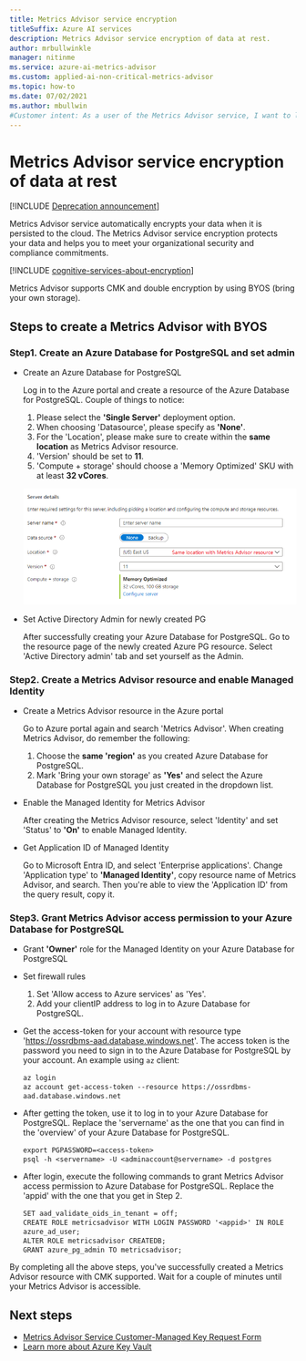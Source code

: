 ```yaml
---
title: Metrics Advisor service encryption
titleSuffix: Azure AI services
description: Metrics Advisor service encryption of data at rest.
author: mrbullwinkle
manager: nitinme
ms.service: azure-ai-metrics-advisor
ms.custom: applied-ai-non-critical-metrics-advisor
ms.topic: how-to
ms.date: 07/02/2021
ms.author: mbullwin
#Customer intent: As a user of the Metrics Advisor service, I want to learn how encryption at rest works.
---
```


# Metrics Advisor service encryption of data at rest

[!INCLUDE [Deprecation announcement](includes/deprecation.md)]

Metrics Advisor service automatically encrypts your data when it is persisted to the cloud. The Metrics Advisor service encryption protects your data and helps you to meet your organizational security and compliance commitments.

[!INCLUDE [cognitive-services-about-encryption](../../ai-services/includes/cognitive-services-about-encryption.md)]

Metrics Advisor supports CMK and double encryption by using BYOS (bring your own storage). 

## Steps to create a Metrics Advisor with BYOS

### Step1. Create an Azure Database for PostgreSQL and set admin

- Create an Azure Database for PostgreSQL

    Log in to the Azure portal and create a resource of the Azure Database for PostgreSQL. Couple of things to notice:

    1. Please select the **'Single Server'** deployment option. 
    2. When choosing 'Datasource', please specify as **'None'**.
    3. For the 'Location', please make sure to create within the **same location** as Metrics Advisor resource.
    4. 'Version' should be set to **11**. 
    5. 'Compute + storage' should choose a 'Memory Optimized' SKU with at least **32 vCores**.
    
    ![Create an Azure Database for PostgreSQL](media/cmk-create.png)

- Set Active Directory Admin for newly created PG

    After successfully creating your Azure Database for PostgreSQL. Go to the resource page of the newly created Azure PG resource. Select 'Active Directory admin' tab and set yourself as the Admin.


### Step2. Create a Metrics Advisor resource and enable Managed Identity

- Create a Metrics Advisor resource in the Azure portal

    Go to Azure portal again and search 'Metrics Advisor'. When creating Metrics Advisor, do remember the following:

    1. Choose the **same 'region'** as you created Azure Database for PostgreSQL. 
    2. Mark 'Bring your own storage' as **'Yes'** and select the Azure Database for PostgreSQL you just created in the dropdown list.

- Enable the Managed Identity for Metrics Advisor

    After creating the Metrics Advisor resource, select 'Identity' and set 'Status' to **'On'** to enable Managed Identity.

- Get Application ID of Managed Identity

    Go to Microsoft Entra ID, and select 'Enterprise applications'. Change 'Application type' to **'Managed Identity'**, copy resource name of Metrics Advisor, and search. Then you're able to view the 'Application ID' from the query result, copy it.

### Step3. Grant Metrics Advisor access permission to your Azure Database for PostgreSQL

- Grant **'Owner'** role for the Managed Identity on your Azure Database for PostgreSQL

- Set firewall rules

    1. Set 'Allow access to Azure services' as 'Yes'. 
    2. Add your clientIP address to log in to Azure Database for PostgreSQL.

- Get the access-token for your account with resource type 'https://ossrdbms-aad.database.windows.net'. The access token is the password you need to sign in to the Azure Database for PostgreSQL by your account. An example using `az` client:

   ```
   az login
   az account get-access-token --resource https://ossrdbms-aad.database.windows.net
   ```

- After getting the token, use it to log in to your Azure Database for PostgreSQL. Replace the 'servername' as the one that you can find in the 'overview' of your Azure Database for PostgreSQL.

   ```
   export PGPASSWORD=<access-token>
   psql -h <servername> -U <adminaccount@servername> -d postgres
   ```

- After login, execute the following commands to grant Metrics Advisor access permission to Azure Database for PostgreSQL. Replace the 'appid' with the one that you get in Step 2.

   ```
   SET aad_validate_oids_in_tenant = off;
   CREATE ROLE metricsadvisor WITH LOGIN PASSWORD '<appid>' IN ROLE azure_ad_user;
   ALTER ROLE metricsadvisor CREATEDB;
   GRANT azure_pg_admin TO metricsadvisor;
   ```

By completing all the above steps, you've successfully created a Metrics Advisor resource with CMK supported. Wait for a couple of minutes until your Metrics Advisor is accessible.

## Next steps

* [Metrics Advisor Service Customer-Managed Key Request Form](https://aka.ms/cogsvc-cmk)
* [Learn more about Azure Key Vault](../../key-vault/general/overview.md)
